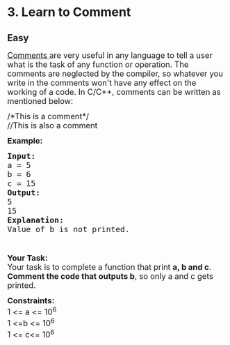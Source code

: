 # 3. Learn to Comment
## Easy 
<div class="problem-statement">
                <p></p><p><span style="font-size:18px"><a href="https://www.geeksforgeeks.org/comments-in-c-c/" target="_blank">Comments </a>are very useful in any language to tell a user what is the task of any function or operation. The comments are neglected by the compiler, so whatever you write in the comments won't have any effect on the working of a code. In C/C++, comments can be written as mentioned below:</span></p>

<p><span style="font-size:18px">/*This is a comment*/<br>
//This is also a comment</span></p>

<p><strong><span style="font-size:18px">Example:</span></strong></p>

<pre><span style="font-size:18px"><strong>Input:</strong>
a = 5
b = 6
c = 15
<strong>Output:
</strong>5
15
<strong>Explanation:
</strong>Value of b is not printed.</span>
</pre>

<p>&nbsp;</p>

<p><span style="font-size:18px"><strong>Your Task: </strong><br>
Your task is to complete a function that print <strong>a, b and c</strong>. <strong>Comment the code that outputs b</strong>, so only a and c gets printed.</span></p>

<p><span style="font-size:18px"><strong>Constraints:</strong><br>
1 &lt;= a &lt;= 10<sup>6</sup><br>
1 &lt;=b &lt;= 10<sup>6</sup><br>
1 &lt;= c&lt;= 10<sup>6</sup></span></p>

<p>&nbsp;</p>
 <p></p>
            </div>